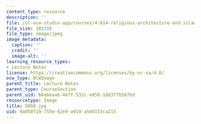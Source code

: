```yaml
---
content_type: resource
description: ''
file: /ol-ocw-studio-app/courses/4-614-religious-architecture-and-islamic-cultures-fall-2002/9a050f19755e92e9a919a5b9153ca215_5058.jpg
file_size: 102318
file_type: image/jpeg
image_metadata:
  caption: ''
  credit: ''
  image-alt: ''
learning_resource_types:
- Lecture Notes
license: https://creativecommons.org/licenses/by-nc-sa/4.0/
ocw_type: OCWImage
parent_title: Lecture Notes
parent_type: CourseSection
parent_uid: 68abeaab-4eff-532c-e858-18d3ffb567bd
resourcetype: Image
title: 5058.jpg
uid: 9a050f19-755e-92e9-a919-a5b9153ca215
---
```

